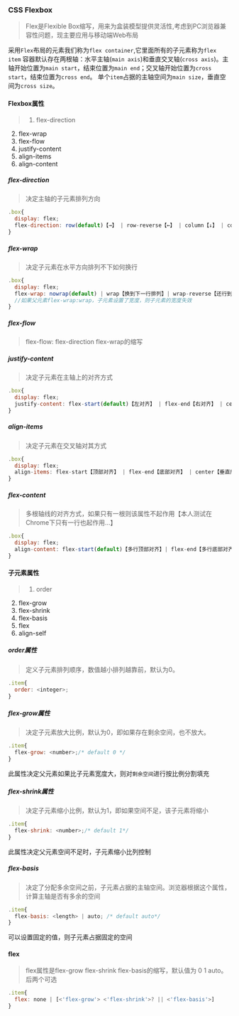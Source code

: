 ### CSS Flexbox
> Flex是Flexible Box缩写，用来为盒装模型提供灵活性,考虑到PC浏览器兼容性问题，现主要应用与移动端Web布局

采用`Flex`布局的元素我们称为`flex container`,它里面所有的子元素称为`flex item`
容器默认存在两根轴：水平主轴(`main axis`)和垂直交叉轴(`cross axis`)。主轴开始位置为`main start`，结束位置为`main end`；交叉轴开始位置为`cross start`，结束位置为`cross end`。
单个`item`占据的主轴空间为`main size`，垂直空间为`cross size`。
#### Flexbox属性
> 1. flex-direction  
2. flex-wrap  
3. flex-flow  
4. justify-content  
5. align-items  
6. align-content  

##### flex-direction
> 决定主轴的子元素排列方向

```javascript
.box{
  display: flex;
  flex-direction: row(default)【→】 | row-reverse【←】 | column【↓】 | column-reverve【↑】;
}
```
##### flex-wrap
> 决定子元素在水平方向排列不下如何换行

```javascript
.box{
  display: flex;
  flex-wrap: nowrap(default) | wrap【换到下一行排列】| wrap-reverse【还行到上一行排列】
  //如果父元素flex-wrap:wrap，子元素设置了宽度，则子元素的宽度失效
}
```
##### flex-flow
> flex-flow: flex-direction flex-wrap的缩写

##### justify-content
> 决定子元素在主轴上的对齐方式

```javascript
.box{
  display: flex;
  justify-content: flex-start(default)【左对齐】 | flex-end【右对齐】 | center【居中】| space-between【两端对齐】 | space-around【子元素左右间隔相等，两个子元素之间间隔是最外子元素到边框的距离的2倍】;
}
```
##### align-items
> 决定子元素在交叉轴对其方式

```javascript
.box{
  display: flex;
  align-items: flex-start【顶部对齐】 | flex-end【底部对齐】 | center【垂直居中对齐】 | baseline【第一行文字基线对其】 | stretch(default)【拉伸对齐】;
}
```
##### flex-content
> 多根轴线的对齐方式，如果只有一根则该属性不起作用【本人测试在Chrome下只有一行也起作用...】

```javascript
.box{
  display: flex;
  align-content: flex-start(default)【多行顶部对齐】| flex-end【多行底部对齐】 | center【多行居中对齐】 | space-between【垂直两端对齐】 | space-around【每行子元素上下间隔相等，子元素之间间隔是最上距离边框距离2倍】 | strech【兼容性不好，各浏览器表现不一】 
}
```
#### 子元素属性
> 1. order  
2. flex-grow  
3. flex-shrink  
4. flex-basis  
5. flex  
6. align-self  

##### order属性
> 定义子元素排列顺序，数值越小排列越靠前，默认为0。

```javascript
.item{
  order: <integer>;
}
```
##### flex-grow属性
> 决定子元素放大比例，默认为0，即如果存在剩余空间，也不放大。

```javascript
.item{
  flex-grow: <number>;/* default 0 */
}
```
此属性决定父元素如果比子元素宽度大，则对`剩余空间`进行按比例分割填充
##### flex-shrink属性
> 决定子元素缩小比例，默认为1，即如果空间不足，该子元素将缩小

```javascript
.item{
  flex-shrink: <number>;/* default 1*/
}
```
此属性决定父元素空间不足时，子元素缩小比列控制
##### flex-basis
> 决定了分配多余空间之前，子元素占据的主轴空间。浏览器根据这个属性，计算主轴是否有多余的空间

```javascript
.item{
  flex-basis: <length> | auto; /* default auto*/
}
```
可以设置固定的值，则子元素占据固定的空间
#### flex
> flex属性是flex-grow flex-shrink flex-basis的缩写，默认值为 0 1 auto。后两个可选

```javascript
.item{
  flex: none | [<'flex-grow'> <'flex-shrink'>? || <'flex-basis'>]
}
```
